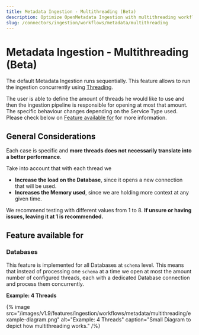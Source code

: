 ```yaml
---
title: Metadata Ingestion - Multithreading (Beta)
description: Optimize OpenMetadata Ingestion with multithreading workflows. Learn to configure parallel processing for faster metadata extraction and improved performance.
slug: /connectors/ingestion/workflows/metadata/multithreading
---
```


# Metadata Ingestion - Multithreading (Beta)

The default Metadata Ingestion runs sequentially. This feature allows to run the ingestion concurrently using [Threading](https://docs.python.org/3/library/threading.html).

The user is able to define the amount of threads he would like to use and then the ingestion pipeline is responsible for opening at most that amount. The specific behaviour changes depending on the Service Type used. Please check below on [Feature available for](#feature-available-for) for more information.

## General Considerations

Each case is specific and **more threads does not necessarily translate into a better performance**.

Take into account that with each thread we

- **Increase the load on the Database**, since it opens a new connection that will be used.
- **Increases the Memory used**, since we are holding more context at any given time.

We recommend testing with different values from 1 to 8. **If unsure or having issues, leaving it at 1 is recommended.**

## Feature available for

### Databases

This feature is implemented for all Databases at `schema` level. This means that instead of processing one `schema` at a time we open at most the amount number of configured threads, each with a dedicated Database connection and process them concurrently.

**Example: 4 Threads**

{% image
  src="/images/v1.9/features/ingestion/workflows/metadata/multithreading/example-diagram.png"
  alt="Example: 4 Threads"
  caption="Small Diagram to depict how multithreading works." /%}
